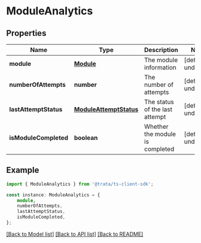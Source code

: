 # ModuleAnalytics


## Properties

Name | Type | Description | Notes
------------ | ------------- | ------------- | -------------
**module** | [**Module**](Module.md) | The module information | [default to undefined]
**numberOfAttempts** | **number** | The number of attempts | [default to undefined]
**lastAttemptStatus** | [**ModuleAttemptStatus**](ModuleAttemptStatus.md) | The status of the last attempt | [default to undefined]
**isModuleCompleted** | **boolean** | Whether the module is completed | [default to undefined]

## Example

```typescript
import { ModuleAnalytics } from '@trata/ts-client-sdk';

const instance: ModuleAnalytics = {
    module,
    numberOfAttempts,
    lastAttemptStatus,
    isModuleCompleted,
};
```

[[Back to Model list]](../README.md#documentation-for-models) [[Back to API list]](../README.md#documentation-for-api-endpoints) [[Back to README]](../README.md)
